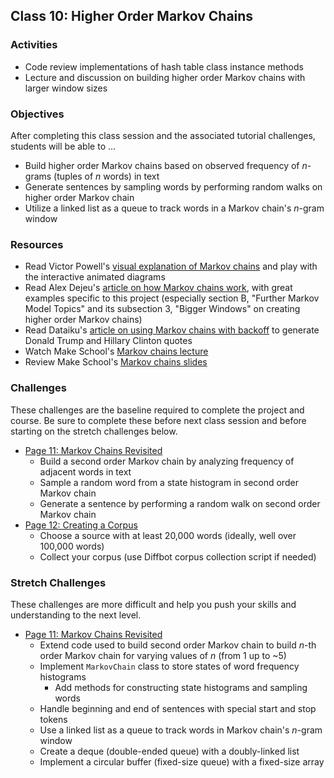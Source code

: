 ## Class 10: Higher Order Markov Chains

### Activities
- Code review implementations of hash table class instance methods
- Lecture and discussion on building higher order Markov chains with larger window sizes

### Objectives
After completing this class session and the associated tutorial challenges, students will be able to ...
- Build higher order Markov chains based on observed frequency of *n*-grams (tuples of *n* words) in text
- Generate sentences by sampling words by performing random walks on higher order Markov chain
- Utilize a linked list as a queue to track words in a Markov chain's *n*-gram window

### Resources
- Read Victor Powell's [visual explanation of Markov chains] and play with the interactive animated diagrams
- Read Alex Dejeu's [article on how Markov chains work][Dejeu Markov article], with great examples specific to this project (especially section B, "Further Markov Model Topics" and its subsection 3, "Bigger Windows" on creating higher order Markov chains)
- Read Dataiku's [article on using Markov chains with backoff][Dataiku Markov article] to generate Donald Trump and Hillary Clinton quotes
- Watch Make School's [Markov chains lecture]
- Review Make School's [Markov chains slides]

### Challenges
These challenges are the baseline required to complete the project and course.
Be sure to complete these before next class session and before starting on the stretch challenges below.
- [Page 11: Markov Chains Revisited]
    - Build a second order Markov chain by analyzing frequency of adjacent words in text
    - Sample a random word from a state histogram in second order Markov chain
    - Generate a sentence by performing a random walk on second order Markov chain
- [Page 12: Creating a Corpus]
    - Choose a source with at least 20,000 words (ideally, well over 100,000 words)
    - Collect your corpus (use Diffbot corpus collection script if needed)

### Stretch Challenges
These challenges are more difficult and help you push your skills and understanding to the next level.
- [Page 11: Markov Chains Revisited]
    - Extend code used to build second order Markov chain to build *n*-th order Markov chain for varying values of *n* (from 1 up to ~5)
    - Implement `MarkovChain` class to store states of word frequency histograms
        - Add methods for constructing state histograms and sampling words
    - Handle beginning and end of sentences with special start and stop tokens
    - Use a linked list as a queue to track words in Markov chain's *n*-gram window
    - Create a deque (double-ended queue) with a doubly-linked list
    - Implement a circular buffer (fixed-size queue) with a fixed-size array


[Markov chains lecture]: https://www.youtube.com/watch?v=dNaJg-mLobQ
[Markov chains slides]: slides/MarkovChains.pdf
[visual explanation of Markov chains]: http://setosa.io/blog/2014/07/26/markov-chains/
[Dejeu Markov article]: https://hackernoon.com/from-what-is-a-markov-model-to-here-is-how-markov-models-work-1ac5f4629b71
[Dataiku Markov article]: https://blog.dataiku.com/2016/10/08/machine-learning-markov-chains-generate-clinton-trump-quotes
[Page 11: Markov Chains Revisited]: https://www.makeschool.com/academy/tutorial/tweet-generator-data-structures-probability-with-python/markov-chains-revisited
[Page 12: Creating a Corpus]: https://www.makeschool.com/academy/tutorial/tweet-generator-data-structures-probability-with-python/creating-a-corpus
